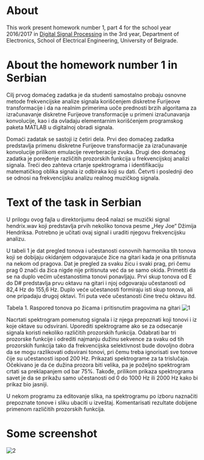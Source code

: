 # About 
This work present homework number 1, part 4 for the school year 2016/2017 in [Digital Signal Processing](http://tnt.etf.rs/~oe3dos/) in the 3rd year, Department of Electronics, School of Electrical Engineering, University of Belgrade.

# About the homework number 1 in Serbian
Cilj prvog domaćeg zadatka je da studenti samostalno probaju osnovne metode frekvencijske analize signala korišćenjem diskretne Furijeove transformacije i da na realnim primerima uoče prednosti brzih algoritama za izračunavanje diskretne Furijeove transformacije u primeni izračunavanja konvolucije, kao i da ovladaju elementarnim korišćenjem programskog paketa MATLAB u digitalnoj obradi signala.

Domaći zadatak se sastoji iz četiri dela. Prvi deo domaćeg zadatka predstavlja primenu diskretne Furijeove transformacije za izračunavanje konvolucije prilikom emulacije reverberacije zvuka. Drugi deo domaćeg zadatka je poređenje različitih prozorskih funkcija u frekvencijskoj analizi signala. Treći deo zahteva crtanje spektrograma i identifikaciju matematičkog oblika signala iz odbiraka koji su dati. Četvrti i poslednji deo se odnosi na frekvencijsku analizu realnog muzičkog signala.

# Text of the task in Serbian
U prilogu ovog fajla u direktorijumu deo4 nalazi se muzički signal hendrix.wav koji predstavlja prvih nekoliko tonova pesme „Hey Joe“ Džimija Hendriksa. Potrebno je učitati ovaj signal i uraditi njegovu frekvencijsku analizu.

U tabeli 1 je dat pregled tonova i učestanosti osnovnih harmonika tih tonova koji se dobijaju okidanjem odgovarajuće žice na gitari kada je ona pritisnuta na nekom od pragova. Dat je pregled za svaku žicu i svaki prag, pri čemu prag 0 znači da žica nigde nije pritisnuta već da se samo okida. Primetiti da se na duplo većim učestanostima tonovi ponavljaju. Prvi skup tonova od E do D# predstavlja prvu oktavu na gitari i njoj odgovaraju učestanosti od 82,4 Hz do 155,6 Hz. Duplo veće učestanosti formiraju isti skup tonova, ali one pripadaju drugoj oktavi. Tri puta veće učestanosti čine treću oktavu itd.

Tabela 1. Raspored tonova po žicama i pritisnutim pragovima na gitari
![1](https://user-images.githubusercontent.com/16638876/30589436-b751ce76-9d3a-11e7-807c-3eedd5cc078f.png)

Nacrtati spektrogram pomenutog signala i iz njega prepoznati koji tonovi i iz koje oktave su odsvirani. Uporediti spektrograme ako se za odsecanje signala koristi nekoliko različitih prozorskih funkcija. Odabrati bar tri prozorske funkcije i odrediti najmanju dužinu sekvence za svaku od tih prozorskih funkcija tako da frekvencijska selektivnost bude dovoljno dobra da se mogu razlikovati odsvirani tonovi, pri čemu treba ignorisati sve tonove čije su učestanosti ispod 200 Hz. Prikazati spektrograme za ta trislučaja. Očekivano je da će dužina prozora biti velika, pa je poželjno spektrogram crtati sa preklapanjem od bar 75%. Takođe, prilikom prikaza spektrograma savet je da se prikažu samo učestanosti od 0 do 1000 Hz ili 2000 Hz kako bi prikaz bio jasniji.

U nekom programu za editovanje slika, na spektrogramu po izboru naznačiti prepoznate tonove i sliku ubaciti u izveštaj. Komentarisati rezultate dobijene primenom različitih prozorskih funkcija.

# Some screenshot
![2](https://user-images.githubusercontent.com/16638876/30589509-07832c64-9d3b-11e7-8eca-f4cc839bf9aa.png)
